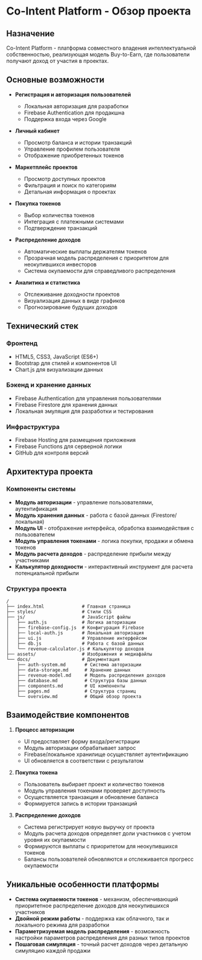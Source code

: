 # Co-Intent Platform - Обзор проекта

## Назначение
Co-Intent Platform - платформа совместного владения интеллектуальной собственностью, реализующая модель Buy-to-Earn, где пользователи получают доход от участия в проектах.

## Основные возможности

* **Регистрация и авторизация пользователей**
  * Локальная авторизация для разработки
  * Firebase Authentication для продакшна
  * Поддержка входа через Google

* **Личный кабинет**
  * Просмотр баланса и истории транзакций
  * Управление профилем пользователя
  * Отображение приобретенных токенов

* **Маркетплейс проектов**
  * Просмотр доступных проектов
  * Фильтрация и поиск по категориям
  * Детальная информация о проектах

* **Покупка токенов**
  * Выбор количества токенов
  * Интеграция с платежными системами
  * Подтверждение транзакций

* **Распределение доходов**
  * Автоматические выплаты держателям токенов
  * Прозрачная модель распределения с приоритетом для неокупившихся инвесторов
  * Система окупаемости для справедливого распределения

* **Аналитика и статистика**
  * Отслеживание доходности проектов
  * Визуализация данных в виде графиков
  * Прогнозирование будущих доходов

## Технический стек

### Фронтенд
* HTML5, CSS3, JavaScript (ES6+)
* Bootstrap для стилей и компонентов UI
* Chart.js для визуализации данных

### Бэкенд и хранение данных
* Firebase Authentication для управления пользователями
* Firebase Firestore для хранения данных
* Локальная эмуляция для разработки и тестирования

### Инфраструктура
* Firebase Hosting для размещения приложения
* Firebase Functions для серверной логики
* GitHub для контроля версий

## Архитектура проекта

### Компоненты системы
* **Модуль авторизации** - управление пользователями, аутентификация
* **Модуль хранения данных** - работа с базой данных (Firestore/локальная)
* **Модуль UI** - отображение интерфейса, обработка взаимодействия с пользователем
* **Модуль управления токенами** - логика покупки, продажи и обмена токенов
* **Модуль расчета доходов** - распределение прибыли между участниками
* **Калькулятор доходности** - интерактивный инструмент для расчета потенциальной прибыли

### Структура проекта
```
/
├── index.html              # Главная страница
├── styles/                 # Стили CSS
├── js/                     # JavaScript файлы
│   ├── auth.js             # Логика авторизации
│   ├── firebase-config.js  # Конфигурация Firebase
│   ├── local-auth.js       # Локальная авторизация
│   ├── ui.js               # Управление интерфейсом
│   ├── db.js               # Работа с базой данных
│   └── revenue-calculator.js # Калькулятор доходов
├── assets/                 # Изображения и медиафайлы
└── docs/                   # Документация
    ├── auth-system.md       # Система авторизации
    ├── data-storage.md      # Хранение данных
    ├── revenue-model.md     # Модель распределения доходов
    ├── database.md          # Структура базы данных
    ├── components.md        # UI компоненты
    ├── pages.md             # Структура страниц
    └── overview.md          # Общий обзор проекта
```

## Взаимодействие компонентов

1. **Процесс авторизации**
   * UI предоставляет форму входа/регистрации
   * Модуль авторизации обрабатывает запрос
   * Firebase/локальное хранилище осуществляет аутентификацию
   * UI обновляется в соответствии с результатом

2. **Покупка токена**
   * Пользователь выбирает проект и количество токенов
   * Модуль управления токенами проверяет доступность
   * Осуществляется транзакция и обновление баланса
   * Формируется запись в истории транзакций

3. **Распределение доходов**
   * Система регистрирует новую выручку от проекта
   * Модуль расчета доходов определяет доли участников с учетом уровня их окупаемости
   * Формируются выплаты с приоритетом для неокупившихся токенов
   * Балансы пользователей обновляются и отслеживается прогресс окупаемости

## Уникальные особенности платформы

* **Система окупаемости токенов** - механизм, обеспечивающий приоритетное распределение доходов для неокупившихся участников
* **Двойной режим работы** - поддержка как облачного, так и локального режима для разработки
* **Параметризуемая модель распределения** - возможность настройки параметров распределения для разных типов проектов
* **Пошаговая симуляция** - точный расчет доходов через детальную симуляцию каждой продажи


